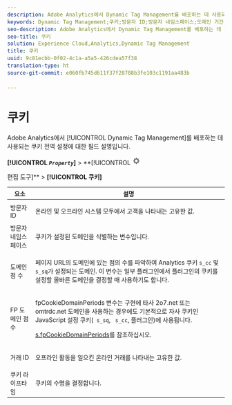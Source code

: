 ```yaml
---
description: Adobe Analytics에서 Dynamic Tag Management를 배포하는 데 사용되는 쿠키 전역 설정에 대한 필드 설명입니다.
keywords: Dynamic Tag Management;쿠키;방문자 ID;방문자 네임스페이스;도메인 기간;fp 도메인 기간;트랜잭션 ID;쿠키 수명
seo-description: Adobe Analytics에서 Dynamic Tag Management를 배포하는 데 사용되는 쿠키 전역 설정에 대한 필드 설명입니다.
seo-title: 쿠키
solution: Experience Cloud,Analytics,Dynamic Tag Management
title: 쿠키
uuid: 9c81ecbb-0f02-4c1a-a5a5-426cdea57f38
translation-type: ht
source-git-commit: e060fb745d611f37f28708b3fe103c1191aa483b

---
```



# 쿠키

Adobe Analytics에서 [!UICONTROL Dynamic Tag Management]를 배포하는 데 사용되는 쿠키 전역 설정에 대한 필드 설명입니다.

**[!UICONTROL *`Property`*]** &gt; **[!UICONTROL   ![](assets/settings_gear.png)

편집 도구]** &gt; **[!UICONTROL 쿠키]**

<table id="table_2758C770C91B4025AD74009B360D71F7"> 
 <thead> 
  <tr> 
   <th colname="col1" class="entry"> 요소 </th> 
   <th colname="col2" class="entry"> 설명 </th> 
  </tr> 
 </thead>
 <tbody> 
  <tr> 
   <td colname="col1"> 방문자 ID </td> 
   <td colname="col2"> <p>온라인 및 오프라인 시스템 모두에서 고객을 나타내는 고유한 값. </p> </td> 
  </tr> 
  <tr> 
   <td colname="col1"> 방문자 네임스페이스 </td> 
   <td colname="col2"> <p>쿠키가 설정된 도메인을 식별하는 변수입니다. </p> </td>
  </tr> 
  <tr> 
   <td colname="col1"> 도메인 점 수 </td> 
   <td colname="col2"> <p>페이지 URL의 도메인에 있는 점의 수를 파악하여 Analytics 쿠키 <code>s_cc</code> 및 <code>s_sq</code>가 설정되는 도메인. 이 변수는 일부 플러그인에서 플러그인의 쿠키를 설정할 올바른 도메인을 결정할 때 사용하기도 합니다. </p> </td> 
  </tr> 
  <tr> 
   <td colname="col1"> FP 도메인 점 수 </td> 
   <td colname="col2"> <p> <span class="term">fpCookieDomainPeriods</span> 변수는 구현에 타사 <span class="filepath">2o7.net</span> 또는 <span class="filepath">omtrdc.net</span> 도메인을 사용하는 경우에도 기본적으로 자사 쿠키인 JavaScript 설정 쿠키(<code> s_sq</code>, <code> s_cc</code>, 플러그인)에 사용됩니다. </p> <p><a href="../../../implement/js-implementation/c-variables/configuration-variables.md#concept_8FCA630706334F54B4DCB607378BCD00" format="dita" scope="local">s.fpCookieDomainPeriods</a>를 참조하십시오. </p> </td> 
  </tr> 
  <tr> 
   <td colname="col1"> 거래 ID </td> 
   <td colname="col2"> <p>오프라인 활동을 일으킨 온라인 거래를 나타내는 고유한 값. </p> </td> 
  </tr> 
  <tr> 
   <td colname="col1"> 쿠키 라이프타임 </td> 
   <td colname="col2"> <p>쿠키의 수명을 결정합니다. </p> </td> 
  </tr> 
 </tbody> 
</table>

